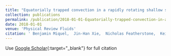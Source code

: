 ```yaml
---
title: "Equatorially trapped convection in a rapidly rotating shallow shell"
collection: publications
permalink: /publication/2018-01-01-Equatorially-trapped-convection-in-a-rapidly-rotating-shallow-shell
date: 2018-01-01
venue: 'Physical Review Fluids'
citation: ' Benjamin Miquel,  Jin-Han Xie,  Nicholas Featherstone,  Keith Julien,  Edgar Knobloch (2018) &quot;Equatorially trapped convection in a rapidly rotating shallow shell.&quot; <i>Physical Review Fluids</i>. 3, 053801.'
---
```

Use [Google Scholar](https://scholar.google.com/scholar?q=Equatorially+trapped+convection+in+a+rapidly+rotating+shallow+shell){:target="_blank"} for full citation